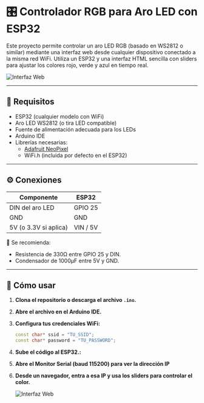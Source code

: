 # 🎛️ Controlador RGB para Aro LED con ESP32

Este proyecto permite controlar un aro LED RGB (basado en WS2812 o similar) mediante una interfaz web desde cualquier dispositivo conectado a la misma red WiFi. Utiliza un ESP32 y una interfaz HTML sencilla con sliders para ajustar los colores rojo, verde y azul en tiempo real.

![Interfaz Web](https://i.postimg.cc/7YtrVgQQ/web.jpg)

---

## 🧰 Requisitos

- ESP32 (cualquier modelo con WiFi)
- Aro LED WS2812 (o tira LED compatible)
- Fuente de alimentación adecuada para los LEDs
- Arduino IDE
- Librerías necesarias:
  - [Adafruit NeoPixel](https://github.com/adafruit/Adafruit_NeoPixel)
  - WiFi.h (incluida por defecto en el ESP32)

---

## ⚙️ Conexiones

| Componente           | ESP32     |
|----------------------|-----------|
| DIN del aro LED      | GPIO 25   |
| GND                  | GND       |
| 5V (o 3.3V si aplica)| VIN / 5V  |

🔧 Se recomienda:
- Resistencia de 330Ω entre GPIO 25 y DIN.
- Condensador de 1000µF entre 5V y GND.

---

## 🚀 Cómo usar

1. **Clona el repositorio o descarga el archivo `.ino`.**

2. **Abre el archivo en el Arduino IDE.**

3. **Configura tus credenciales WiFi:**
   ```cpp
   const char* ssid = "TU_SSID";
   const char* password = "TU_PASSWORD";

4. **Sube el código al ESP32.:**
   

5. **Abre el Monitor Serial (baud 115200) para ver la dirección IP**
   

6. **Desde un navegador, entra a esa IP y usa los sliders para controlar el color.**
  
   ![Interfaz Web](https://i.postimg.cc/C1TMSjGx/Byte-Maker.png)

